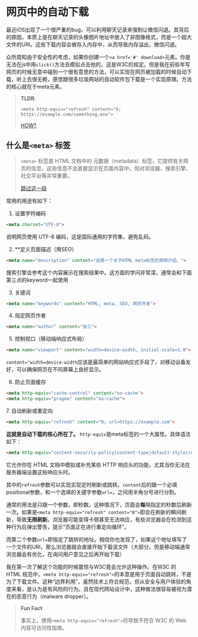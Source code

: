 # 网页中的自动下载
最近iOS出现了一个很严重的bug，可以利用聊天记录来强制让微信闪退。其背后的原因，本质上是在聊天记录的头像图片地址中放入了非图像格式，而是一个超大文件的URI。这些下载内容会被存入内存中，从而导致内存溢出，微信闪退。

众所周知由于安全性的考虑，如果你创建一个`<a href='#' download>`元素。你是无法在js中用`click()`方法去模拟点击他的，这是W3C的规定。但是我在前些年写网页的时候无意中碰到一个很有意思的方法，可以实现在网页被加载的时候自动下载，听上去很无赖，感觉跟很多垃圾网站的自动软件包下载是一个实现原理。方法的核心就在于meta元素。

> **TLDR**:
>
> `<meta http-equiv="refresh" content="0; https://example.com/something.exe">`
>
> [HOW?](#anc1)



## 什么是`<meta>` 标签

> `<meta>` 标签是 HTML 文档中的 元数据（metadata）标签，它提供有关网页的信息，这些信息不会直接显示在页面内容中，但对浏览器、搜索引擎、社交平台等非常重要。
>
> [跳过这一段](#anc1)

常用的用途有如下：

1. 设置字符编码
```html
<meta charset="UTF-8">
```

说明网页使用 UTF-8 编码，这是国际通用的字符集，避免乱码。

2. **定义页面描述（用SEO）

```html
<meta name="description" content="这是一个关于HTML meta标签的简明介绍。">
```

搜索引擎会参考这个内容展示在搜索结果中。这方面的学问非常深，通常会和下面第三点的keyword一起使用

3. 关键词

```html
<meta name="keywords" content="HTML, meta, SEO, 网页开发">
```

4. 指定网页作者

```html
<meta name="author" content="张三">
```

5. 控制视口（移动端响应式布局）

```html
<meta name="viewport" content="width=device-width, initial-scale=1.0">
```
`content="width=device-width`应该是最简单的网站响应式手段了，对移动设备友好，可以确保网页在不同屏幕上良好显示。


6. 防止页面缓存

```html
<meta http-equiv="cache-control" content="no-cache">
<meta http-equiv="pragma" content="no-cache">
```
<span id='anc1' name='anc1'></span>
7. 自动刷新或重定向

```html
<meta http-equiv="refresh" content="0; url=https://example.com">
```


**这就是自动下载的核心所在了。**
`http-equiv`是meta标签的一个大属性。具体语法如下：
```html
<meta http-equiv="content-security-policy|content-type|default-style|refresh">
```

它允许你在 HTML 文档中模拟或补充某些 HTTP 响应头的功能，尤其当你无法在服务器端设置这些响应头时。

其中的`refresh`参数可以实现实现定时刷新或跳转。`content`后的跟一个必填positional参数，和一个选填的关键字参数`url=`，之间用半角分号进行分割。

通常的用法是只跟一个参数，即秒数。这种情况下，页面会**每**隔指定的秒数后刷新一次。如果是`<meta http-equiv="refresh" content="0">`即会在刷新的瞬间刷新，导致**无限刷新**。浏览器可能变得卡顿甚至无法响应，有些浏览器会在检测到这种行为后弹出警告，提示“页面正在进行重定向循环”。

而第二个参数`url=`即指定了跳转的地址。相信你也发现了，如果这个地址填写了一个文件的URI，那么浏览器就会直接开始下载该文件（大部分。但是移动端通常浏览器会有优化，在询问用户意见之后再开始下载）

我在第一次了解这个功能的时候震惊与W3C竟会允许这种操作。在W3C 的 HTML 规范中，`<meta http-equiv="refresh">`的本意是用于页面自动跳转，不是为了下载文件。这种“边界利用”，虽然技术上符合规范，但从安全与用户体验的角度来看，是认为是有风险的行为。且在现代网站设计中，这种做法很容易被视为潜在的恶意行为（malware dropper）。

> **Fun Fact**
>
> 事实上，使用`<meta http-equiv="refresh">`将导致不符合 W3C 的 Web 内容可访问性指南。



<script src="../widgets/a11y-m-customized.js"></script>